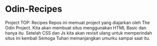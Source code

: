 # Odin-Recipes
Project TOP: Recipes
Repos ini memuat project yang diajarkan oleh The Odin Project. Kita akan membuat situs menggunakan HTML Basic dan hanya itu. Setelah CSS dan Js kita akan revisit ulang untuk memperindah situs ini kembali
Semoga Tuhan memanjangkan umurku sampai saat itu.
